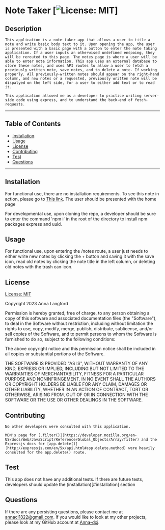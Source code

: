 # Note Taker [![License: MIT](https://img.shields.io/badge/License-MIT-yellow.svg)]

  ## Description

    This application is a note-taker app that allows a user to title a note and write basic body text to it. Upon opening the app, the user is presented with a basic page with a button to enter the note taking application. If a user inputs an otherwised undefined endpoing, they will be rerouted to this page. The notes page is where a user will be able to enter note information. This app uses an external database to store these notes, and uses API routes to allow a user to fetch a previously written note, save notes, and to delete a note. If working properly, All previously-written notes should appear on the right-hand column, and new notes or a requested, previously written note will be dispalyed on the left side, for a user to either add text or to read it. 

    This application allowed me as a developer to practice writing server-side code using express, and to understand the back-end of fetch-requests. 

  ---
  ## Table of Contents 

  - [Installation](#instlalation)
  - [Usage](#usage)
  - [License](#license) 
  - [Contributing](#contributing)
  - [Test](#test)
  - [Questions](#questions)
  ---

  ## Installation

  For functional use, there are no installation requirements. To see this note in action, please go to [This link](). The user should be presented with the home page

  For developmental use, upon cloning the repo, a developer should be sure to enter the command 'npm i' in the root of the directory to install npm packages express and uuid. 

  ## Usage 

  For functional use, upon entering the /notes route, a user just needs to either write new notes by clicking the + button and saving it with the save icon, read old notes by clicking the note title in the left column, or deleting old notes with the trash can icon. 

  ## License

  [License: MIT](https://opensource.org/licenses/MIT)

  Copyright 2023 Anna Langford
  
  Permission is hereby granted, free of charge, to any person obtaining a copy of this software and associated documentation files (the "Software"), to deal in the Software without restriction, including without limitation the rights to use, copy, modify, merge, publish, distribute, sublicense, and/or sell copies of the Software, and to permit persons to whom the Software is furnished to do so, subject to the following conditions:
  
  The above copyright notice and this permission notice shall be included in all copies or substantial portions of the Software.
  
  THE SOFTWARE IS PROVIDED "AS IS", WITHOUT WARRANTY OF ANY KIND, EXPRESS OR IMPLIED, INCLUDING BUT NOT LIMITED TO THE WARRANTIES OF MERCHANTABILITY, FITNESS FOR A PARTICULAR PURPOSE AND NONINFRINGEMENT. IN NO EVENT SHALL THE AUTHORS OR COPYRIGHT HOLDERS BE LIABLE FOR ANY CLAIM, DAMAGES OR OTHER LIABILITY, WHETHER IN AN ACTION OF CONTRACT, TORT OR OTHERWISE, ARISING FROM, OUT OF OR IN CONNECTION WITH THE SOFTWARE OR THE USE OR OTHER DEALINGS IN THE SOFTWARE.

  ## Contributing

    No other developers were consulted with this application. 

    MDN's page for [.filter()](https://developer.mozilla.org/en-US/docs/Web/JavaScript/Reference/Global_Objects/Array/filter) and the Expressjs docs for [app.delete()](http://expressjs.com/en/5x/api.html#app.delete.method) were heavily consulted for the app.delete() route.

  ## Test

  This app does not have any additional tests. If there are future tests, developers should update the (installation)[#installation] section

  ## Questions

  If there are any persisting questions, please contact me at annacl1822@gmail.com. If you would like to look at my other projects, please look at my GitHub account at [Anna-dxj](https://github.com/Anna-dxj).  
